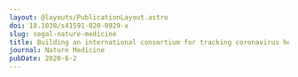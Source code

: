 ```yaml
---
layout: @layouts/PublicationLayout.astro
doi: 10.1038/s41591-020-0929-x
slug: segal-nature-medicine
title: Building an international consortium for tracking coronavirus health status
journal: Nature Medicine
pubDate: 2020-6-2
---
```


